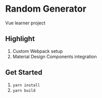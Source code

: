 # Random Generator

Vue learner project

## Highlight

1. Custom Webpack setup
2. Material Design Components integration

## Get Started

1. `yarn install`
2. `yarn build`
